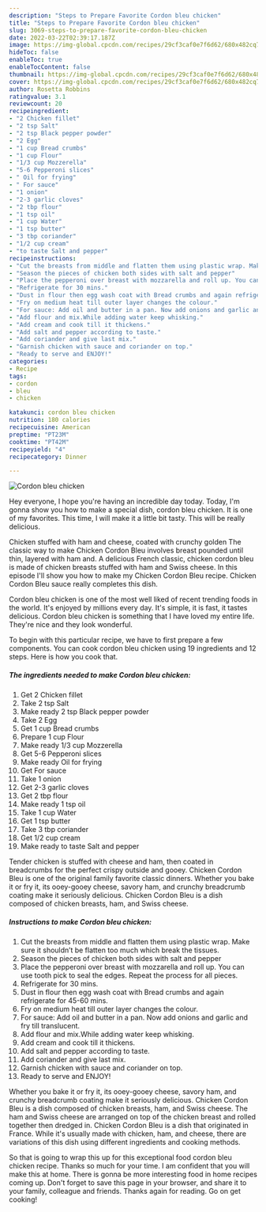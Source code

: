 ```yaml
---
description: "Steps to Prepare Favorite Cordon bleu chicken"
title: "Steps to Prepare Favorite Cordon bleu chicken"
slug: 3069-steps-to-prepare-favorite-cordon-bleu-chicken
date: 2022-03-22T02:39:17.187Z
image: https://img-global.cpcdn.com/recipes/29cf3caf0e7f6d62/680x482cq70/cordon-bleu-chicken-recipe-main-photo.jpg
hideToc: false
enableToc: true
enableTocContent: false
thumbnail: https://img-global.cpcdn.com/recipes/29cf3caf0e7f6d62/680x482cq70/cordon-bleu-chicken-recipe-main-photo.jpg
cover: https://img-global.cpcdn.com/recipes/29cf3caf0e7f6d62/680x482cq70/cordon-bleu-chicken-recipe-main-photo.jpg
author: Rosetta Robbins
ratingvalue: 3.1
reviewcount: 20
recipeingredient:
- "2 Chicken fillet"
- "2 tsp Salt"
- "2 tsp Black pepper powder"
- "2 Egg"
- "1 cup Bread crumbs"
- "1 cup Flour"
- "1/3 cup Mozzerella"
- "5-6 Pepperoni slices"
- " Oil for frying"
- " For sauce"
- "1 onion"
- "2-3 garlic cloves"
- "2 tbp flour"
- "1 tsp oil"
- "1 cup Water"
- "1 tsp butter"
- "3 tbp coriander"
- "1/2 cup cream"
- "to taste Salt and pepper"
recipeinstructions:
- "Cut the breasts from middle and flatten them using plastic wrap. Make sure it shouldn’t be flatten too much which break the tissues."
- "Season the pieces of chicken both sides with salt and pepper"
- "Place the pepperoni over breast with mozzarella and roll up. You can use tooth pick to seal the edges. Repeat the process for all pieces."
- "Refrigerate for 30 mins."
- "Dust in flour then egg wash coat with Bread crumbs and again refrigerate for 45-60 mins."
- "Fry on medium heat till outer layer changes the colour."
- "For sauce: Add oil and butter in a pan. Now add onions and garlic and fry till translucent."
- "Add flour and mix.While adding water keep whisking."
- "Add cream and cook till it thickens."
- "Add salt and pepper according to taste."
- "Add coriander and give last mix."
- "Garnish chicken with sauce and coriander on top."
- "Ready to serve and ENJOY!"
categories:
- Recipe
tags:
- cordon
- bleu
- chicken

katakunci: cordon bleu chicken 
nutrition: 180 calories
recipecuisine: American
preptime: "PT23M"
cooktime: "PT42M"
recipeyield: "4"
recipecategory: Dinner

---
```



![Cordon bleu chicken](https://img-global.cpcdn.com/recipes/29cf3caf0e7f6d62/680x482cq70/cordon-bleu-chicken-recipe-main-photo.jpg)

Hey everyone, I hope you're having an incredible day today. Today, I'm gonna show you how to make a special dish, cordon bleu chicken. It is one of my favorites. This time, I will make it a little bit tasty. This will be really delicious.

Chicken stuffed with ham and cheese, coated with crunchy golden The classic way to make Chicken Cordon Bleu involves breast pounded until thin, layered with ham and. A delicious French classic, chicken cordon bleu is made of chicken breasts stuffed with ham and Swiss cheese. In this episode I&#39;ll show you how to make my Chicken Cordon Bleu recipe. Chicken Cordon Bleu sauce really completes this dish.

Cordon bleu chicken is one of the most well liked of recent trending foods in the world. It's enjoyed by millions every day. It's simple, it is fast, it tastes delicious. Cordon bleu chicken is something that I have loved my entire life. They're nice and they look wonderful.


To begin with this particular recipe, we have to first prepare a few components. You can cook cordon bleu chicken using 19 ingredients and 12 steps. Here is how you cook that.

<!--inarticleads1-->

##### The ingredients needed to make Cordon bleu chicken:

1. Get 2 Chicken fillet
1. Take 2 tsp Salt
1. Make ready 2 tsp Black pepper powder
1. Take 2 Egg
1. Get 1 cup Bread crumbs
1. Prepare 1 cup Flour
1. Make ready 1/3 cup Mozzerella
1. Get 5-6 Pepperoni slices
1. Make ready  Oil for frying
1. Get  For sauce
1. Take 1 onion
1. Get 2-3 garlic cloves
1. Get 2 tbp flour
1. Make ready 1 tsp oil
1. Take 1 cup Water
1. Get 1 tsp butter
1. Take 3 tbp coriander
1. Get 1/2 cup cream
1. Make ready to taste Salt and pepper


Tender chicken is stuffed with cheese and ham, then coated in breadcrumbs for the perfect crispy outside and gooey. Chicken Cordon Bleu is one of the original family favorite classic dinners. Whether you bake it or fry it, its ooey-gooey cheese, savory ham, and crunchy breadcrumb coating make it seriously delicious. Chicken Cordon Bleu is a dish composed of chicken breasts, ham, and Swiss cheese. 

<!--inarticleads2-->

##### Instructions to make Cordon bleu chicken:

1. Cut the breasts from middle and flatten them using plastic wrap. Make sure it shouldn’t be flatten too much which break the tissues.
1. Season the pieces of chicken both sides with salt and pepper
1. Place the pepperoni over breast with mozzarella and roll up. You can use tooth pick to seal the edges. Repeat the process for all pieces.
1. Refrigerate for 30 mins.
1. Dust in flour then egg wash coat with Bread crumbs and again refrigerate for 45-60 mins.
1. Fry on medium heat till outer layer changes the colour.
1. For sauce: Add oil and butter in a pan. Now add onions and garlic and fry till translucent.
1. Add flour and mix.While adding water keep whisking.
1. Add cream and cook till it thickens.
1. Add salt and pepper according to taste.
1. Add coriander and give last mix.
1. Garnish chicken with sauce and coriander on top.
1. Ready to serve and ENJOY!

Whether you bake it or fry it, its ooey-gooey cheese, savory ham, and crunchy breadcrumb coating make it seriously delicious. Chicken Cordon Bleu is a dish composed of chicken breasts, ham, and Swiss cheese. The ham and Swiss cheese are arranged on top of the chicken breast and rolled together then dredged in. Chicken Cordon Bleu is a dish that originated in France. While it&#39;s usually made with chicken, ham, and cheese, there are variations of this dish using different ingredients and cooking methods. 

So that is going to wrap this up for this exceptional food cordon bleu chicken recipe. Thanks so much for your time. I am confident that you will make this at home. There is gonna be more interesting food in home recipes coming up. Don't forget to save this page in your browser, and share it to your family, colleague and friends. Thanks again for reading. Go on get cooking!
